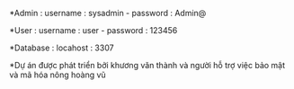 *Admin :
 username : sysadmin -
 password : Admin@
 
*User :
 username : user -
 password : 123456
 
*Database :
 locahost : 3307

 *Dự án được phát triển bởi khương văn thành và người hỗ trợ việc bảo mật và mã hóa nông hoàng vũ
 

